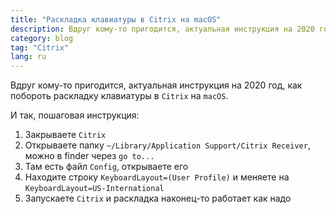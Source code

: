 ```yaml
---
title: "Раскладка клавиатуры в Citrix на macOS"
description: Вдруг кому-то пригодится, актуальная инструкция на 2020 год, как побороть раскладку клавиатуры в Citrix на macOS.
category: blog
tag: "Citrix"
lang: ru
---
```

Вдруг кому-то пригодится, актуальная инструкция на 2020 год, как побороть раскладку клавиатуры в `Citrix` на `macOS`.

И так, пошаговая инструкция:
1. Закрываете `Citrix`
2. Открываете папку `~/Library/Application Support/Citrix Receiver`, можно в finder через `go to...`
3. Там есть файл `Config`, открываете его
4. Находите строку `KeyboardLayout=(User Profile)` и меняете на `KeyboardLayout=US-International`
5. Запускаете `Citrix` и раскладка наконец-то работает как надо
